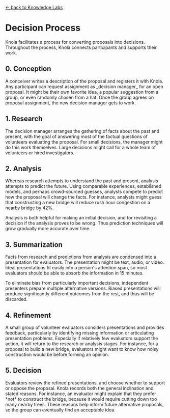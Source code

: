 [&larr; back to Knowledge Labs](.)

# Decision Process

Knola facilitates a process for converting proposals into decisions. Throughout the process, Knola connects participants and supports their work.

<div class="flex">
<div class="doublet">
 <h2>0. Conception</h2>
 <p>A conceiver writes a description of the proposal and registers it with Knola. Any participant can request assignment as _decision manager_ for an open proposal. It might be their own favorite idea, a popular suggestion from a group, or even randomly chosen from a hat. Once the group agrees on proposal assignment, the new decision manager gets to work.</p>
</div>

<div class="doublet">
 <h2>1. Research</h2>
 <p>The decision manager arranges the gathering of facts about the past and present, with the goal of answering most of the factual questions of volunteers evaluating the proposal. For small decisions, the manager might do this work themselves. Large decisions might call for a whole team of volunteers or hired investigators.</p>
</div>

<div class="doublet">
 <h2>2. Analysis</h2>
 <p>Whereas research attempts to understand the past and present, analysis attempts to predict the future. Using comparable experiences, established models, and perhaps crowd-sourced guesses, analysts compete to predict how the proposal will change the facts. For instance, analysts might guess that constructing a new bridge will reduce rush hour congestion on a nearby bridge by 42%.</p>
 <p>Analysis is both helpful for making an initial decision, and for revisiting a decision if the analysis proves to be wrong. Thus prediction techniques will grow gradually more accurate over time.</p>
</div>

<div class="doublet">
 <h2>3. Summarization</h2>
 <p>Facts from research and predictions from analysis are condensed into a presentation for evaluators. The presentation might be text, audio, or video. Ideal presentations fit easily into a person's attention span, so most evaluators should be able to absorb the information in 15 minutes.</p>
 <p>To eliminate bias from particularly important decisions, independent presenters prepare multiple alternative versions. Biased presentations will produce significantly different outcomes from the rest, and thus will be discarded.</p>
</div>

<div class="doublet">
 <h2>4. Refinement</h2>
 <p>A small group of volunteer evaluators considers presentations and provides feedback, particularly by identifying missing information or articulating presentation problems. Especially if relatively few evaluators support the action, it will return to the research or analysis stages. For instance, for a proposal to build a new bridge, evaluators might want to know how noisy construction would be before forming an opinion.</p>
</div>

<div class="doublet">
 <h2>5. Decision</h2>
 <p>Evaluators review the refined presentations, and choose whether to support or oppose the proposal. Knola records both the general inclination and stated reasons. For instance, an evaluator might explain that they prefer *not* to construct the bridge, because it would require cutting down too many nearby trees. These reasons help inform future alternative proposals, so the group can eventually find an acceptable idea.</p>
</div>
</div>